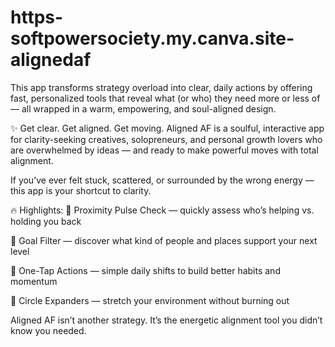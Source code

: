 # https-softpowersociety.my.canva.site-alignedaf
This app transforms strategy overload into clear, daily actions by offering fast, personalized tools that reveal what (or who) they need more or less of — all wrapped in a warm, empowering, and soul-aligned design.

✨ Get clear. Get aligned. Get moving.
Aligned AF is a soulful, interactive app for clarity-seeking creatives, solopreneurs, and personal growth lovers who are overwhelmed by ideas — and ready to make powerful moves with total alignment.

If you’ve ever felt stuck, scattered, or surrounded by the wrong energy — this app is your shortcut to clarity.

🔥 Highlights:
🧭 Proximity Pulse Check — quickly assess who’s helping vs. holding you back

🎯 Goal Filter — discover what kind of people and places support your next level

🚀 One-Tap Actions — simple daily shifts to build better habits and momentum

🌱 Circle Expanders — stretch your environment without burning out

Aligned AF isn’t another strategy. It’s the energetic alignment tool you didn’t know you needed.

